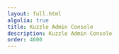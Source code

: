 ```yaml
---
layout: full.html
algolia: true
title: Kuzzle Admin Console
description: Kuzzle Admin Console
order: 4600
---
```

